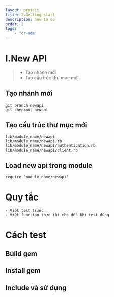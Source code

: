 ```yaml
---
layout: project
title: 2.Getting start
description: how to do
order: 2
tags: 
    - "dr-adm"
---
```


# I.New API

> - Tạo nhánh mới
> - Tạo cấu trúc thư mục mới

## Tạo nhánh mới

```
git branch newapi
git checkout newapi
```

## Tạo cấu trúc thư mục mới

```
lib/module_name/newapi
lib/module_name/newapi.rb
lib/module_name/newapi/authentication.rb
lib/module_name/newapi/client.rb
```

## Load new api trong module

```
require 'module_name/newapi'
```

# Quy tắc

```
- Viết test trước
- Viết function thực thi cho đến khi test đúng
```

# Cách test

## Build gem

## Install gem

## Include và sử dụng